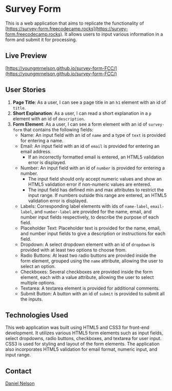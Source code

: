 # Survey Form

This is a web application that aims to replicate the functionality of [https://survey-form.freecodecamp.rocks](https://survey-form.freecodecamp.rocks). It allows users to input various information in a form and submit it for processing.

## Live Preview

[https://youngmrnelson.github.io/survey-form-FCC/](https://youngmrnelson.github.io/survey-form-FCC/)

## User Stories

1. **Page Title**: As a user, I can see a page title in an `h1` element with an id of `title`.
2. **Short Explanation**: As a user, I can read a short explanation in a `p` element with an id of `description`.
3. **Form Element**: As a user, I can see a form element with an id of `survey-form` that contains the following fields:
   - Name: An input field with an id of `name` and a type of `text` is provided for entering a name.
   - Email: An input field with an id of `email` is provided for entering an email address.
     - If an incorrectly formatted email is entered, an HTML5 validation error is displayed.
   - Number: An input field with an id of `number` is provided for entering a number.
     - The input field should only accept numeric values and show an HTML5 validation error if non-numeric values are entered.
     - The input field has defined min and max attributes to restrict the input range. If numbers outside this range are entered, an HTML5 validation error is displayed.
   - Labels: Corresponding label elements with ids of `name-label`, `email-label`, and `number-label` are provided for the name, email, and number input fields respectively, to describe the purpose of each field.
   - Placeholder Text: Placeholder text is provided for the name, email, and number input fields to give a description or instructions for each field.
   - Dropdown: A select dropdown element with an id of `dropdown` is provided with at least two options to choose from.
   - Radio Buttons: At least two radio buttons are provided inside the form element, grouped using the `name` attribute, allowing the user to select an option.
   - Checkboxes: Several checkboxes are provided inside the form element, each with a value attribute, allowing the user to select multiple options.
   - Textarea: A textarea element is provided for additional comments.
   - Submit Button: A button with an id of `submit` is provided to submit all the inputs.

## Technologies Used

This web application was built using HTML5 and CSS3 for front-end development. It utilizes various HTML5 form elements such as input fields, select dropdowns, radio buttons, checkboxes, and textarea for user input. CSS3 is used for styling and layout of the form elements. The application also incorporates HTML5 validation for email format, numeric input, and input range.

## Contact

[Daniel Nelson](https://www.linkedin.com/in/daniel-nelson-9151a6212/)
